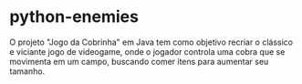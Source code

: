 # python-enemies
O projeto "Jogo da Cobrinha" em Java tem como objetivo recriar o clássico e viciante jogo de videogame, onde o jogador controla uma cobra que se movimenta em um campo, buscando comer itens para aumentar seu tamanho. 
